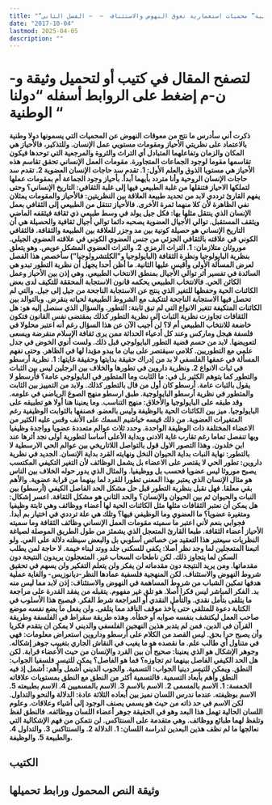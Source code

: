 ```yaml
---
title: "“دولنا الوطنية” محميات استعمارية تعوق النهوض والاستئناف  –  – الفصل الثاني"
date: "2017-10-04"
lastmod: 2025-04-05
description: ""
---
```

# **لتصفح المقال في كتيب أو لتحميل وثيقة و-ن-م إضغط على الروابط أسفله** **“دولنا الوطنية “**

#### ذكرت أني سأدرس ما نتج من معوقات النهوض عن المحميات التي يسمونها دولا وطنية بالاعتماد على نظريتي الأحياز ومقومات مستويي عمل الإنسان. وللتذكير، فالأحياز هي المكان والزمان وتفاعلهما المتبادل أي التراث والثروة والمرجعية التي توحدها فيكون تقاسمها مقوما لوجود الجماعات المتجاورة. مقومات العمل الإنساني تحقق تقاسم هذه الأحياز هي مستويا الذوق والعلم الأول: 1. تقدم سد حاجات الإنسان العضوية 2. تقدم سد حاجات الإنسان الروحية وأنا متردد بأيهما أبدأ. بأحياز وجود الجماعة أم بمقومات عملها لتملكها الاحياز فتنقلها من غلبة الطبيعي فيها إلى غلبة الثقافي: التاريخ الإنساني؟ وحتى يفهم القارئ ترددي لابد من تحديد طبيعة العلاقة بين النظريتين: فالأحياز والمقومات يمثلان نفي الظاهرة لأن كلا منهما ثمرة الأخرى. فالأحياز تنتقل من الطبيعي إلى الثقافي بعمل الإنسان الذي ينتقل مثلها بها: فكل جيل يولد في وسط طبيعي ذي ثقافة فيثقفه الماضي ويثقف المستقبل. توالي الأجيال العضوية يصحبه دائما توالي أجيال ثقافية والحصيلة هي أن التاريخ الإنساني هو حصيلة كونية بين مد وجزر للعلاقة بين الطبيعة والثقافة. فالثقافي الكوني في علاقته بالثقافي الجزئي من جنس العضوي الكوني في علاقته العضوي الجيلي. موروثان متلازمان: 1. التراث الرمزي 2. والتراث العضوي المشكل عويص. وهو يتعلق بنظرية البايولوجيا ونظرة الثقافة (البايولوجيا و”الكلتشرولوجيا”) سأخصص هذا الفصل لعرض المسألة الأولى وأقيس عليها الثانية. ما أظن أحدا يجهل أن نظرية التطور تبدو هي السائدة في تفسير أثر توالي الأجيال بمنطق الانتخاب الطبيعي. وهي إذن بين الأحياز وعمل الكائن الحي. فالانتخاب الطبيعي يحكمه قانون الاستجابة المحققة للتكيف لدى بعض الكائنات الحية وحفظها للتغير الذي ينتج عن الاستجابة الناجحة من جيل إلى جيل. والتي لم تحصل فيها الاستجابة الناجحة لتتكيف مع الشروط الطبيعية لحياته ينقرض. وبالتوالد بين الكائنات المتكيفة تتغير الانواع التي لم تبق ثابتة: التطور. والسؤال الذي سنصل إليه هو: هل الثقافات تجاوزت نظرية الثبات إلى نظرية التطور كذلك بمقتضى نفس القانون فتكون خاضعة للانتخاب الطبيعي أم لا؟ لن أجيب الآن عن هذا السؤال رغم أنه اعتبر محلولا في فلسفة هيجل وماركس وعند كل أدعياء الحداثة ممن يرى ثقافة الإسلام منقرضة ويسعى لتعويضها. لابد من حسم قضية التطور البايولوجي قبل ذلك. ولست أنوي الخوض في جدل علمي مع التطوريين. كلامي سيقتصر على بيان ما يبدو مؤيدا لها في الظاهر. وحتى نفهم المسألة في عمقها الفلسفي لا بد من إدراك حقيقة بدايتها وحقيقة غايتها: 1. نظرية أرسطو في ثبات الانواع 2. ونظرية داروين في تطورها والخلاف بين الرجلين ليس بين الثبات والتطور كما يتوهم الكثير بل في: ما الثابت وما المتطور في البايولوجي عامة؟ فأرسطو لا يقول بالثبات عامة. أرسطو كان أول من قال بالتطور كذلك. ولابد من التمييز بين الثابت والمتطور في نظرية أرسطو البايولوجية. طبق ارسطو منهج الصوغ الرياضي في علومه. وقد طبقه على البايولوجيا والأخلاق: منهج التناسب. وما يعنينا هنا أولا هو تطبيقه على البايولوجيا. ميز بين الكائنات الحية بالوظيفة وليس بالعضو. فصنفها بالثوابت الوظيفية رغم المتغيرات العضوية. من ذلك قيسه خياشيم السمك على الأنف وقس عليه الكثير من الاعضاء المختلفة ذات الوظيفة الواحدة. وحدد ثلاث عوالم متعددة عضويا وواجدة وظيفيا وبها تنفصل تماما رغم تقارب غاية الادنى وبداية الأعلى أساسا لتطورية أولى نجد أثرها عند ابن خلدون. وهذا التصور الاول قول بالتواصل اللاتاريخي بين عوالم الحي الارسطية لا بالتطور: نهاية النبات بداية الحيوان النخل ونهايته القرد بداية الإنسان. الجديد في نظرية داروين: تطور الحي لا يقتصر على الاعضاء بل يشمل الوظائف لأن التغير التكيفي المكتسب يصبح موروثا ليس عضويا فحسب بل ووظيفيا. والمثال الذي يدور حوله الخلاف بين الناس هو مثال الإنسان الذي يعتبر بهذا المعنى تطورا للقرد لما بينهما من قرابة عضوية. والأهم بقي معلقا. فهل نقبل بنظرية التطور قبل حل مشكل الحد الفاصل الكيفي (أرسطو) بين النبات والحيوان ثم بين الحيوان والإنسان؟ والحد الثاني هو مشكل الثقافة. اعسر إشكال: هل يمكن أن نعتبر الثقافات مثلها مثل الكائنات الحية لها أعضاء ووظائف وهي ثابتة وظيفيا ومتغيرة عضويا؟ ما العضوي وما الوظيفي فيها؟ وتلك هي علة ترددي في اختيار بم أبدا. فجوابي بنعم لأني اعتبر ما سميته مقومات العمل الإنساني وظائف الثقافة وما سميته الأحياز أعضاء الثقافة. طبعا القارئ المتعجل الذي يشمئز من طول الطريق الموصلة لصياغة النظريات سيعتبر هذا التعقيد من خصائص أسلوبي بل والبعض سيظنه دلالة على العي. ولو اتبعنا المتعجلين لما وجد نظر أصلا: يكفي للسكنى جلد ووتد لبناء خيمة. لا حاجة لمن يطلب السكن لما يتجاوز ذلك. لكن ناطحات السحاب غير. المتعجلون يريدون النتيجة دون مقدماتها. ومن يريد النتيجة دون مقدماته لن يفكر ولن يتعلم التفكير ولن يسهم في تحقيق شروط النهوض والاستئناف. لكن المنهجية فلسفية عمادها النظر-ديانوزيس- والغاية عملية هدفها تمكين الشباب من شروط المساهمة في النهوض والاستئناف: إذن لابد مما ليس منه بد. الفكر المباشر ليس فكرا أصلا. هو تلق غير مفهوم. يتقبله من يفقد القدرة على مراجعة ما يتلقى بتأمل نقدي. والتأمل النقدي أو المراجعة شرط الفكر. فيصبح هذا الأسلوب في الكتابة دعوة للمتلقي حتى يأخذ موقف الناقد مما يتلقى. ولن يفعل ما يضع نفسه موضع صاحب العمل ليكتشف بنفسه صوابه أو خطأه. وهذه طريقة سقراط في الفلسفة وطريقة القرآن في الدين. فمن لم يتدبر هذين النهجين الفلسفي والديني لا يمكن ان يتقدم فكريا وأن يصبح حرا بحق. ليس القصد من الكلام على أرسطو وداروين استعراض معلومات: فهي في متناول أي طالب علم. ما نقصده هو ما يغيب في النقاش الجاري بتغييب جوهر إشكاله. وجوهر الإشكال هو الذي يعنينا: صحيح أن بين القرد والإنسان من حيث الأعضاء قرابة. لكن هل الحد الكيفي الفاصل بينهما تم تجاوزه؟ فما هو الفاصل؟ يمكن للتيسر فلسفيا الجواب: النطق. ويمكن للتيسر دينيا الجواب: التسمية. والجوب الديني أشمل وأهم: أشمل إذ فيه النطق وأهم بأبعاد التسمية. فالتسمية أكثر من النطق مع النطق بمستويات علاقاته الخمسة: 1. الاسم بالمسمى 2. الاسم بالاسم 3. الاسم بالمسميين 4. الاسم بطبيعته 5. الاسم بوظيفته. عندما ندرس اللسان نميز بين أبعاده الثلاثة عادة: الدلالة والنحو والتداول. لكن الاسم في حد ذاته من حيث هو يسمي يصنف الوجود إلى أشياء وعلاقات. وعلوم اللسان الحالية تهمل هذا البعد وهو في الحقيقة جوهر أعضاء اللسان ووظائفه. فالنطق لفظ وتلفظ لهما طبائع ووظائف. وهي متقدمة على السنتاكس. لن نتمكن من فهم الإشكالية التي نعالجها ما لم نظف هذين البعدين لدراسة اللسان: 1. الدلالة 2. والسنتاكس 3. والتداول 4. والطبيعة 5. والوظيفة.

## الكتيب

## وثيقة النص المحمول ورابط تحميلها

###
